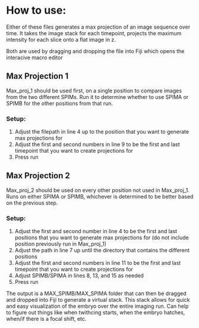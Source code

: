 # How to use:

Either of these files generates a max projection of an image sequence over time. It takes the image stack for each timepoint, projects the maximum intensity for
each slice onto a flat image in z.
 
Both are used by dragging and dropping the file into Fiji which opens the interacive macro editor

## Max Projection 1
Max_proj_1 should be used first, on a single position to compare images from the two different SPIMs. Run it to determine whether to use SPIMA or SPIMB for the 
other positions from that run. 
### Setup:
  1. Adjust the filepath in line 4 up to the position that you want to generate max projections for
  2. Adjust the first and second numbers in line 9 to be the first and last timepoint that you want to create projections for
  3. Press run
  
## Max Projection 2
Max_proj_2 should be used on every other position not used in Max_proj_1. Runs on either SPIMA or SPIMB, whichever is determined to be better based on the previous 
step. 
### Setup:
  1. Adjust the first and second number in line 4 to be the first and last positions that you want to generate max projections 
  for (do not include position previously run in Max_proj_1)
  2. Adjust the path in line 7 up until the directory that contains the different positions
  3. Adjust the first and second numbers in line 11 to be the first and last timepoint that you want to create projections for 
  4. Adjust SPIMB/SPIMA in lines 8, 13, and 15 as needed
  5. Press run


The output is a MAX_SPIMB/MAX_SPIMA folder that can then be dragged and dropped into Fiji to generate a virtual stack. This stack allows for quick and easy 
visualization of the embryo over the entire imaging run. Can help to figure out things like when twithcing starts, when the embryo hatches, when/if there is 
a focal shift, etc.
